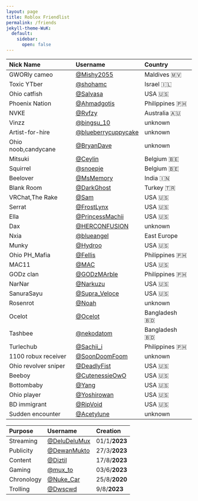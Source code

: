 ```yaml
---
layout: page
title: Roblox Friendlist
permalink: /friends
jekyll-theme-WuK:
  default:
    sidebar:
      open: false
---
```


|Nick Name|Username|Country|
|:---|:---|:---|
|GWORly cameo|[@Mishy2055](https://www.roblox.com/users/4765595653/profile)|Maldives 🇲🇻|
|Toxic YTber|[@shohamc](https://www.roblox.com/users/1207891703/profile)|Israel 🇮🇱|
|Ohio catfish|[@Salvasa](https://www.roblox.com/users/161355872/profile)|USA 🇺🇸|
|Phoenix Nation|[@Ahmadgotis](https://www.roblox.com/users/348361348/profile)|Philippines 🇵🇭|
|NVKE|[@Rvfzy](https://www.roblox.com/users/2461543080/profile)|Australia 🇦🇺|
|Vinzz|[@bingsu_10](https://www.roblox.com/users/4417317791/profile)|unknown|
|Artist-for-hire|[@blueberrycuppycake](https://www.roblox.com/users/338535708/profile)|unknown|
|Ohio noob,candycane|[@BryanDave](https://www.roblox.com/users/5546895787/profile)|unknown|
|Mitsuki|[@Ceylin](https://www.roblox.com/users/66893126/profile)|Belgium 🇧🇪|
|Squirrel|[@snoepje](https://www.roblox.com/users/1596309035/profile)|Belgium 🇧🇪|
|Beelover|[@MsMemory](https://www.roblox.com/users/4080709412/profile)|India 🇮🇳|
|Blank Room|[@DarkGhost](https://www.roblox.com/users/2564115668/profile)|Turkey 🇹🇷|
|VRChat,The Rake|[@Sam](https://www.roblox.com/users/2779459727/profile)|USA 🇺🇸|
|Serrat|[@FrostLynx](https://www.roblox.com/users/93175828/profile)|USA 🇺🇸|
|Ella|[@PrincessMachii](https://www.roblox.com/users/303653112/profile)|USA 🇺🇸|
|Dax|[@HERCONFUSION](https://www.roblox.com/users/1030079831/profile)|unknown|
|Nxia|[@blueangel](https://www.roblox.com/users/1867525075/profile)|East Europe|
|Munky|[@Hydroo](https://www.roblox.com/users/1845743811/profile)|USA 🇺🇸|
|Ohio PH_Mafia|[@Fellis](https://www.roblox.com/users/1176446059/profile)|Philippines 🇵🇭|
|MAC11|[@MAC](https://www.roblox.com/users/481359819/profile)|USA 🇺🇸|
|GODz clan|[@GODzMArble](https://www.roblox.com/users/5208705737/profile)|Philippines 🇵🇭|
|NarNar|[@Narkuzu](https://www.roblox.com/users/1216096568/profile)|USA 🇺🇸|
|SanuraSayu|[@Supra_Veloce](https://www.roblox.com/users/1289384443/profile)|USA 🇺🇸|
|Rosenrot|[@Noah](https://www.roblox.com/users/129562632/profile)|unknown|
|Ocelot|[@Ocelot](https://www.roblox.com/users/1840936673/profile)|Bangladesh 🇧🇩|
|Tashbee|[@nekodatom](https://www.roblox.com/users/4809616892/profile)|Bangladesh 🇧🇩|
|Turlechub|[@Sachii_i](https://www.roblox.com/users/1690406866/profile)|Philippines 🇵🇭|
|1100 robux receiver|[@SoonDoomFoom](https://www.roblox.com/users/1809440425/profile)|unknown|
|Ohio revolver sniper|[@DeadlyFist](https://www.roblox.com/users/2204345436/profile)|USA 🇺🇸|
|Beeboy|[@CutenessieOwO](https://www.roblox.com/users/920423632/profile)|USA 🇺🇸|
|Bottombaby|[@Yang](https://www.roblox.com/users/1137895786/profile)|USA 🇺🇸|
|Ohio player|[@Yoshirowan](https://www.roblox.com/users/1567307231/profile)|USA 🇺🇸|
|BD immigrant|[@RipVoid](https://www.roblox.com/users/569998852/profile)|USA 🇺🇸|
|Sudden encounter|[@Acetylune](https://www.roblox.com/users/17804210/profile)|unknown|


|Purpose|Username|Creation|
|:---|:---|:---|
|Streaming|[@DeluDeluMux](https://www.roblox.com/users/4195779252/profile)|01/1/**2023**|
|Publicity|[@DewanMukto](https://www.roblox.com/users/4463653477/profile)|27/3/**2023**|
|Content|[@Diztil](https://www.roblox.com/users/4937080074/profile)|17/8/**2023**|
|Gaming|[@mux_to](https://www.roblox.com/users/4674969761/profile)|03/6/**2023**|
|Chronology|[@Nuke_Car](https://www.roblox.com/users/1845735440/profile)|25/8/**2020**|
|Trolling|[@Dwscwd](https://www.roblox.com/users/4909724479/profile)|9/8/**2023**|
